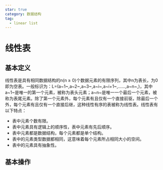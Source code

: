 ```yaml
---
star: true
category: 数据结构
tag: 
  - linear list
---
```


# 线性表
## 基本定义
线性表是具有相同数据结构的n(n ≥ 0)个数据元素的有限序列，其中n为表长，为0即为空表。一般标识为：L=(a~1~,a~2~,a~3~,a~i~,a~i+1~,……,a~n~,)，其中a~1~是唯一的第一个元素，被称为表头元素；a~n~是唯一一个最后一个元素，被称为表尾元素。除了第一个元素外，每个元素有且仅有一个直接前驱，除最后一个外，每个元素有且仅有一个直接后继，这种线性有序的表被称为线性表。线性表有以下特点：
- 表中元素个数有限。
- 表中元素具有逻辑上的顺序性，表中元素有先后顺序。
- 表中元素都是数据结构，每个元素都是单个结构。
- 表中的元素类型数据都相同，这意味着每个元素所占相同大小的空间。
- 表中的元素具有抽象性。

## 基本操作